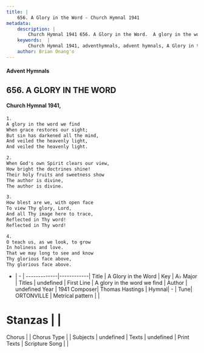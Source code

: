 ```yaml
---
title: |
    656. A Glory in the Word - Church Hymnal 1941
metadata:
    description: |
        Church Hymnal 1941 656. A Glory in the Word.  A glory in the word we find  When grace restores our sight;  But sin has darkened all the mind,  And veiled the heavenly light,  And veiled the heavenly light. 
    keywords:  |
        Church Hymnal 1941, adventhymnals, advent hymnals, A Glory in the Word, A glory in the word we find. 
    author: Brian Onang'o
---
```


#### Advent Hymnals
## 656. A GLORY IN THE WORD
####  Church Hymnal 1941,

```txt
1.
A glory in the word we find 
When grace restores our sight; 
But sin has darkened all the mind, 
And veiled the heavenly light, 
And veiled the heavenly light. 

2.
When God's own Spirit clears our view, 
How bright the doctrines shine! 
Their holy fruits and sweetness show 
The author is divine, 
The author is divine. 

3.
How blest are we, with open face 
To view Thy glory, Lord, 
And all Thy image here to trace, 
Reflected in Thy word! 
Reflected in Thy word! 

4.
O teach us, as we look, to grow 
In holiness and love. 
That we may long to see and know 
Thy glorious face above, 
Thy glorious face above.

```

- |   -  |
-------------|------------|
Title | A Glory in the Word |
Key | A♭ Major |
Titles | undefined |
First Line | A glory in the word we find |
Author | undefined
Year | 1941
Composer| Thomas Hastings |
Hymnal|  - |
Tune| ORTONVILLE |
Metrical pattern | |
# Stanzas |  |
Chorus |  |
Chorus Type |  |
Subjects | undefined |
Texts | undefined |
Print Texts | 
Scripture Song |  |
    
